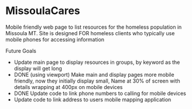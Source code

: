 # MissoulaCares
Mobile friendly web page to list resources for the homeless population in Missoula MT.
Site is designed FOR homeless clients who typically use mobile phones for accessing information

Future Goals
- Update main page to display resources in groups, by keyword as the display will get long
- DONE (using viewport) Make main and display pages more mobile friendly, now they initially display small, Name at 30% of screen with details wrapping at 400px on mobile devices
- DONE Update code to link phone numbers to calling for mobile devices
- Update code to link address to users mobile mapping application
